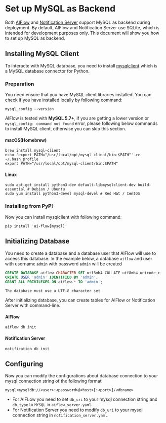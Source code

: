 # Set up MySQL as Backend

Both [AIFlow](../deployment/deploying_aiflow_server.md) and [Notification Server](../deployment/deploying_notification_server.md) support MySQL as backend during deployment. By default, AIFlow and Notification Server use SQLite, which is intended for development purposes only. This document will show you how to set up MySQL as backend.

## Installing MySQL Client

To interacte with MySQL database, you need to install [mysqlclient](https://github.com/PyMySQL/mysqlclient) which is a MySQL database connector for Python. 

### Preparation

You need ensure that you have MySQL client libraries installed. You can check if you have installed locally by following command:

```shell
mysql_config --version
```

AIFlow is tested with **MySQL 5.7+**, if you are getting a lower version or `mysql_config: command not found` error, please following below commands to install MySQL client, otherwise you can skip this section.

#### macOS(Homebrew)

```shell
brew install mysql-client
echo 'export PATH="/usr/local/opt/mysql-client/bin:$PATH"' >> ~/.bash_profile
export PATH="/usr/local/opt/mysql-client/bin:$PATH"
```

#### Linux

```shell
sudo apt-get install python3-dev default-libmysqlclient-dev build-essential # Debian / Ubuntu
sudo yum install python3-devel mysql-devel # Red Hat / CentOS
```

### Installing from PyPI

Now you can install mysqlclient with following command:

```shell
pip install 'ai-flow[mysql]'
```

## Initializing Database

You need to create a database and a database user that AIFlow will use to access this database. In the example below, a database `aiflow` and user with username `admin` with password `admin` will be created

```sql
CREATE DATABASE aiflow CHARACTER SET utf8mb4 COLLATE utf8mb4_unicode_ci;
CREATE USER 'admin' IDENTIFIED BY 'admin';
GRANT ALL PRIVILEGES ON aiflow.* TO 'admin';
```

```{note}
The database must use a UTF-8 character set
```

After initializing database, you can create tables for AIFlow or Notification Server with command-line.

#### AIFlow

```shell
aiflow db init
```

#### Notification Server

```shell
notification db init
```

## Configuring

Now you can modify the configurations about database connection to your mysql connection string of the following format

```shell
mysql+mysqldb://<user>:<password>@<host>[:<port>]/<dbname>
```

* For AIFLow you need to set `db_uri` to your mysql connection string and `db_type` to `MYSQL` in `aiflow_server.yaml`.
* For Notification Server you need to modify `db_uri` to your mysql connection string in `notification_server.yaml`.

